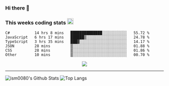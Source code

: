 ### Hi there 👋

<!--START_SECTION:giphy-->
<!--END_SECTION:giphy-->

### This weeks coding stats <img src="https://media1.giphy.com/media/LmNwrBhejkK9EFP504/giphy.gif?cid=ecf05e4723nsktnyyj53u162g7cy5rjqfg6gz06kxdg5y55g&rid=giphy.gif" width="20" height="20" />
<!--START_SECTION:waka-->

```text
C#           14 hrs 8 mins   ██████████████░░░░░░░░░░░   55.72 %
JavaScript   6 hrs 17 mins   ██████▒░░░░░░░░░░░░░░░░░░   24.78 %
TypeScript   3 hrs 35 mins   ███▓░░░░░░░░░░░░░░░░░░░░░   14.17 %
JSON         28 mins         ▒░░░░░░░░░░░░░░░░░░░░░░░░   01.88 %
CSS          28 mins         ▒░░░░░░░░░░░░░░░░░░░░░░░░   01.86 %
Other        10 mins         ▒░░░░░░░░░░░░░░░░░░░░░░░░   00.70 %
```

<!--END_SECTION:waka-->

<!--START_SECTION:comicstrip-->
<p align="center">
 <a href="https://xkcd.com/">
 <img src="https://imgs.xkcd.com/comics/red_line_through_https.png" />
</a>
</p>
<!--END_SECTION:comicstrip-->

---

![ism0080's Github Stats](https://github-readme-stats.vercel.app/api?username=ism0080&show_icons=true%hide_border=true&hide=issues)
![Top Langs](https://github-readme-stats.vercel.app/api/top-langs/?username=ism0080&layout=compact)

<!--
**ism0080/ism0080** is a ✨ _special_ ✨ repository because its `README.md` (this file) appears on your GitHub profile.

Here are some ideas to get you started:

- 🔭 I’m currently working on ...
- 🌱 I’m currently learning ...
- 👯 I’m looking to collaborate on ...
- 🤔 I’m looking for help with ...
- 💬 Ask me about ...
- 📫 How to reach me: ...
- 😄 Pronouns: ...
- ⚡ Fun fact: ...
-->
